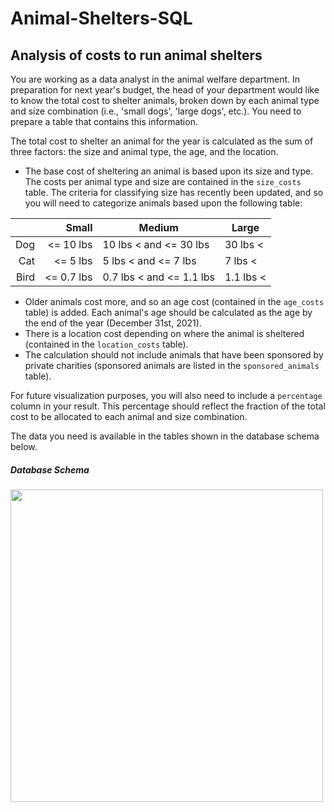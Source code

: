 # Animal-Shelters-SQL
## Analysis of costs to run animal shelters
<p>You are working as a data analyst in the animal welfare department. In preparation for next year's budget, the head of your department would like to know the total cost to shelter animals, broken down by each animal type and size combination (i.e., 'small dogs', 'large dogs', etc.). You need to prepare a table that contains this information.</p>
<p>The total cost to shelter an animal for the year is calculated as the sum of three factors: the size and animal type, the age, and the location.</p>
<ul>
<li>The base cost of sheltering an animal is based upon its size and type. The costs per animal type and size are contained in the <code>size_costs</code> table. The criteria for classifying size has recently been updated, and so you will need to categorize animals based upon the following table:</li>
</ul>
<table>
<thead>
<tr>
<th style="text-align:right;"></th>
<th style="text-align:right;">Small</th>
<th>Medium</th>
<th>Large</th>
</tr>
</thead>
<tbody>
<tr>
<td style="text-align:right;">Dog</td>
<td style="text-align:right;">&lt;= 10 lbs</td>
<td>10 lbs &lt; and &lt;= 30 lbs</td>
<td>30 lbs &lt;</td>
</tr>
<tr>
<td style="text-align:right;">Cat</td>
<td style="text-align:right;">&lt;= 5 lbs</td>
<td>5 lbs &lt; and &lt;= 7 lbs</td>
<td>7 lbs &lt;</td>
</tr>
<tr>
<td style="text-align:right;">Bird</td>
<td style="text-align:right;">&lt;= 0.7 lbs</td>
<td>0.7 lbs &lt; and &lt;= 1.1 lbs</td>
<td>1.1 lbs &lt;</td>
</tr>
</tbody>
</table>
<ul>
<li>Older animals cost more, and so an age cost (contained in the <code>age_costs</code> table) is added. Each animal's age should be calculated as the age by the end of the year (December 31st, 2021).</li>
<li>There is a location cost depending on where the animal is sheltered (contained in the <code>location_costs</code> table). </li>
<li>The calculation should not include animals that have been sponsored by private charities (sponsored animals are listed in the <code>sponsored_animals</code> table).</li>
</ul>
<p>For future visualization purposes, you will also need to include a <code>percentage</code> column in your result. This percentage should reflect the fraction of the total cost to be allocated to each animal and size combination.</p>
<p>The data you need is available in the tables shown in the database schema below.</p>
<h5 id="databaseschema">Database Schema</h5>
<p><img src="https://assets.datacamp.com/production/repositories/5934/datasets/a946a159c0024ee0995f7a030f2c0cf802203835/diagram.PNG" width="500" height="500"> </p>
